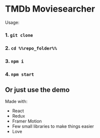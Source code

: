# TMDb Moviesearcher

Usage:

### 1. `git clone`
### 2. `cd %%repo_folder%%`
### 3. `npm i`
### 4. `npm start`

## Or just use the demo

Made with:
+ React
+ Redux
+ Framer Motion
+ Few small libraries to make things easier
+ Love
